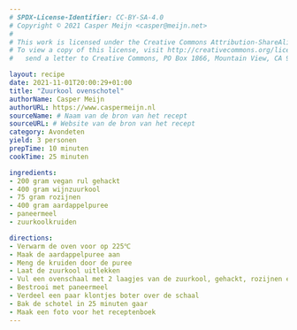 ```yaml
---
# SPDX-License-Identifier: CC-BY-SA-4.0
# Copyright © 2021 Casper Meijn <casper@meijn.net>
# 
# This work is licensed under the Creative Commons Attribution-ShareAlike 4.0 International License. 
# To view a copy of this license, visit http://creativecommons.org/licenses/by-sa/4.0/ or 
#   send a letter to Creative Commons, PO Box 1866, Mountain View, CA 94042, USA.

layout: recipe
date: 2021-11-01T20:00:29+01:00
title: "Zuurkool ovenschotel"
authorName: Casper Meijn
authorURL: https://www.caspermeijn.nl
sourceName: # Naam van de bron van het recept
sourceURL: # Website van de bron van het recept
category: Avondeten
yield: 3 personen
prepTime: 10 minuten
cookTime: 25 minuten

ingredients:
- 200 gram vegan rul gehackt
- 400 gram wijnzuurkool
- 75 gram rozijnen
- 400 gram aardappelpuree
- paneermeel
- zuurkoolkruiden

directions:
- Verwarm de oven voor op 225℃
- Maak de aardappelpuree aan
- Meng de kruiden door de puree
- Laat de zuurkool uitlekken
- Vul een ovenschaal met 2 laagjes van de zuurkool, gehackt, rozijnen en aardappelpuree
- Bestrooi met paneermeel
- Verdeel een paar klontjes boter over de schaal
- Bak de schotel in 25 minuten gaar
- Maak een foto voor het receptenboek
---
```

